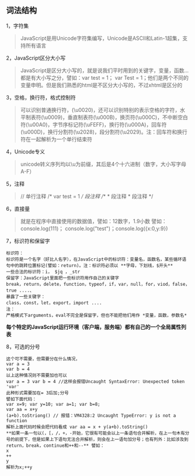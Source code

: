 ## 词法结构
1，字符集

> JavaScript是用Unicode字符集编写，Unicode是ASCII和Latin-1超集，支持所有语言

2，JavaScript区分大小写

> JavaScript是区分大小写的，就是说我们平时用到的关键字，变量，函数...都是有大小写之分，譬如：var test = 1； var Test = 1；他们是两个不同的变量申明。但是我们熟悉的html是不区分大小写的，不过xhtml是区分的

3，空格，换行符，格式控制符

> 可以识别普通换行符，(\u0020)，还可以识别特别的表示空格的字符，水平制表符(\u0009)，垂直制表符(\u000B)，换页符(\u000C)，不中断空白符(\u00A0)，字节序标记符(\uFEFF)，换行符(\u000A)，回车符(\u000D)，换行分割符(\u2028)，段分割符(\u2029)。注：回车符和换行符在一起解析为一个单行结束符

4，Unicode专义

> unicode转义序列均以\u为前缀，其后是4个十六进制（数字，大小写字母A-F）

5，注释

> // 单行注释
/* var test = 1 */ 段注释
/**
	* 段注释
	* 段注释
*/

6，直接量

> 就是在程序中直接使用的数据值，譬如：12数字，1.9小数  譬如：console.log(111)； console.log("test")；console.log({x:0,y:9})

7，标识符和保留字

    标识符：
    标识符是一个名字（好比人名字），在JavaScript中的标识符：变量名，函数名，某些循环语句中的跳转位置标记(譬如：return)。注：标识符必须以 **字母，下划线，$开头**
    一些合法的标识符：i， $jq ，_str
    保留字：JavaScript里面把一些标识符用作自己的关键字
    break，return，delete，function，typeof，if，var，null，for，viod，false，true ....、
    暴露了一些关键字：
    class，const，let，export，import ....
    注：
    严格模式下arguments，eval不完全是保留字，但也不能把他们用作 *变量，函数，参数名*

**每个特定的JavaScript运行环境（客户端，服务端）都有自己的一个全局属性列表**

8，可选的分号

    这个可不需要，但需要分在什么情况，
    var a = 3
    var b = 4
    以上这种情况则不需要加也可以
    var a = 3 var b = 4 //这样会报错Uncaught SyntaxError: Unexpected token 'var'
    此种形式需要加在= 3后加;分号
    譬如下面代码：
    var x=9; var y=10; var a=1; var b=8;
    var aa = x+y
    (a+b).toStriong() // 报错：VM4328:2 Uncaught TypeError: y is not a function
    解析上面代码时候会把代码看成 var aa = x + y(a+b).toString()
    **如果一条一句以(，[，/，+，-开始，它很有可能会以上一条语句合并解析，在上一句木有分号的前提下，但是如果上下语句无法合并解析，则会在上一语句加分号；也有列外：比如涉及到return，break，continue和++和--** 譬如：
    x
    ++
    y
    解析为x;++y